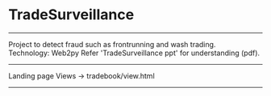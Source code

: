 # TradeSurveillance

<hr>
Project to detect fraud such as frontrunning and wash trading.
<br>
Technology: Web2py
Refer 'TradeSurveillance ppt' for understanding (pdf).
<hr>
Landing page Views -> tradebook/view.html
<hr>
